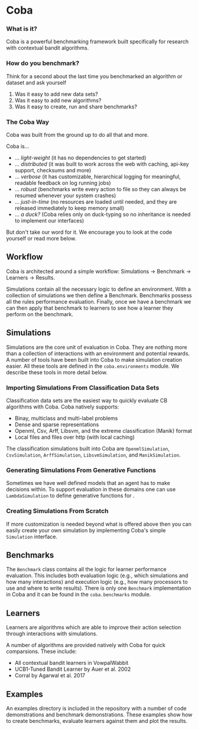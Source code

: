 # Coba

### What is it?

 Coba is a powerful benchmarking framework built specifically for research with contextual bandit algorithms.

### How do you benchmark?

Think for a second about the last time you benchmarked an algorithm or dataset and ask yourself

 1. Was it easy to add new data sets?
 2. Was it easy to add new algorithms?
 3. Was it easy to create, run and share benchmarks?

### The Coba Way
 
 Coba was built from the ground up to do all that and more.
 
 Coba is...
 
 * ... *light-weight* (it has no dependencies to get started)
 * ... *distributed* (it was built to work across the web with caching, api-key support, checksums and more)
 * ... *verbose* (it has customizable, hierarchical logging for meaningful, readable feedback on log running jobs)
 * ... *robust* (benchmarks write every action to file so they can always be resumed whenever your system crashes)
 * ... *just-in-time* (no resources are loaded until needed, and they are released immediately to keep memory small)
 * ... *a duck?* (Coba relies only on duck-typing so no inheritance is needed to implement our interfaces)
 
 But don't take our word for it. We encourage you to look at the code yourself or read more below.
 
 ## Workflow
 
 Coba is architected around a simple workflow: Simulations -> Benchmark -> Learners -> Results.
 
 Simulations contain all the necessary logic to define an environment. With a collection of simulations we then define a Benchmark. Benchmarks possess all the rules performance evaluation. Finally, once we have a benchmark we can then apply that benchmark to learners to see how a learner they perform on the benchmark.
 
 ## Simulations
 
 Simulations are the core unit of evaluation in Coba. They are nothing more than a collection of interactions with an environment and potential rewards. A number of tools have been built into Coba to make simulation creation easier. All these tools are defined in the `coba.environments` module. We describe these tools in more detail below.
 
 ### Importing Simulations From Classification Data Sets
 
 Classification data sets are the easiest way to quickly evaluate CB algorithms with Coba. Coba natively supports: 
 
 * Binay, multiclass and multi-label problems
 * Dense and sparse representations
 * Openml, Csv, Arff, Libsvm, and the extreme classification (Manik) format
 * Local files and files over http (with local caching)
 
 The classification simulations built into Coba are `OpenmlSimulation`, `CsvSimulation`, `ArffSimulation`, `LibsvmSimulation`, and `ManikSimulation`.

 ### Generating Simulations From Generative Functions
 
 Sometimes we have well defined models that an agent has to make decisions within. To support evaluation in these domains one can use `LambdaSimulation` to define generative functions for . 
 
 ### Creating Simulations From Scratch
 
 If more customization is needed beyond what is offered above then you can easily create your own simulation by implementing Coba's simple `Simulation` interface.
 
 ## Benchmarks
 
 The `Benchmark` class contains all the logic for learner performance evaluation. This includes both evaluation logic (e.g., which simulations and how many interactions) and execution logic (e.g., how many processors to use and where to write results). There is only one `Benchmark` implementation in Coba and it can be found in the `coba.benchmarks` module.
 
 ## Learners
 
 Learners are algorithms which are able to improve their action selection through interactions with simulations.
 
 A number of algorithms are provided natively with Coba for quick comparsions. These include:
 
 * All contextual bandit learners in VowpalWabbit
 * UCB1-Tuned Bandit Learner by Auer et al. 2002
 * Corral by Agarwal et al. 2017
  
 ## Examples
 
 An examples directory is included in the repository with a number of code demonstrations and benchmark demonstrations. These examples show how to create benchmarks, evaluate learners against them and plot the results.
